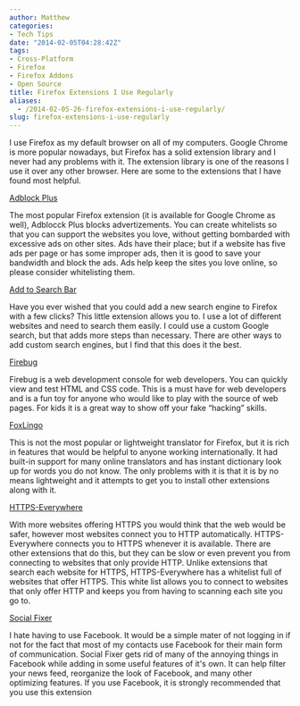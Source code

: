 ```yaml
---
author: Matthew
categories:
- Tech Tips
date: "2014-02-05T04:28:42Z"
tags:
- Cross-Platform
- Firefox
- Firefox Addons
- Open Source
title: Firefox Extensions I Use Regularly
aliases:
  - /2014-02-05-26-firefox-extensions-i-use-regularly/
slug: firefox-extensions-i-use-regularly
---
```


I use Firefox as my default browser on all of my computers. Google Chrome is more popular nowadays, but Firefox has a solid extension library and I never had any problems with it. The extension library is one of the reasons I use it over any other browser. Here are some to the extensions that I have found most helpful.

[Adblock Plus](https://addons.mozilla.org/en-US/firefox/addon/adblock-plus/?src=ss)

The most popular Firefox extension (it is available for Google Chrome as well), Adblocck Plus blocks advertizements. You can create whitelists so that you can support the websites you love, without getting bombarded with excessive ads on other sites. Ads have their place; but if a website has five ads per page or has some improper ads, then it is good to save your bandwidth and block the ads. Ads help keep the sites you love online, so please consider whitelisting them.

[Add to Search Bar](https://addons.mozilla.org/en-US/firefox/addon/add-to-search-bar/?src=ss)

Have you ever wished that you could add a new search engine to Firefox with a few clicks? This little extension allows you to. I use a lot of different websites and need to search them easily. I could use a custom Google search, but that adds more steps than necessary. There are other ways to add custom search engines, but I find that this does it the best.

[Firebug](https://addons.mozilla.org/en-US/firefox/addon/firebug/)

Firebug is a web development console for web developers. You can quickly view and test HTML and CSS code. This is a must have for web developers and is a fun toy for anyone who would like to play with the source of web pages. For kids it is a great way to show off your fake “hacking” skills.

[FoxLingo](https://addons.mozilla.org/en-US/firefox/addon/foxlingo-translator-dictionary/?)

This is not the most popular or lightweight translator for Firefox, but it is rich in features that would be helpful to anyone working internationally. It had built-in support for many online translators and has instant dictionary look up for words you do not know. The only problems with it is that it is by no means lightweight and it attempts to get you to install other extensions along with it.

[HTTPS-Everywhere](https://www.eff.org/https-everywhere)

With more websites offering HTTPS you would think that the web would be safer, however most websites connect you to HTTP automatically. HTTPS-Everywhere connects you to HTTPS whenever it is available. There are other extensions that do this, but they can be slow or even prevent you from connecting to websites that only provide HTTP. Unlike extensions that search each website for HTTPS, HTTPS-Everywhere has a whitelist full of websites that offer HTTPS. This white list allows you to connect to websites that only offer HTTP and keeps you from having to scanning each site you go to.

[Social Fixer](http://socialfixer.com/download.html)

I hate having to use Facebook. It would be a simple mater of not logging in if not for the fact that most of my contacts use Facebook for their main form of communication. Social Fixer gets rid of many of the annoying things in Facebook while adding in some useful features of it's own. It can help filter your news feed, reorganize the look of Facebook, and many other optimizing features. If you use Facebook, it is strongly recommended that you use this extension
&nbsp;